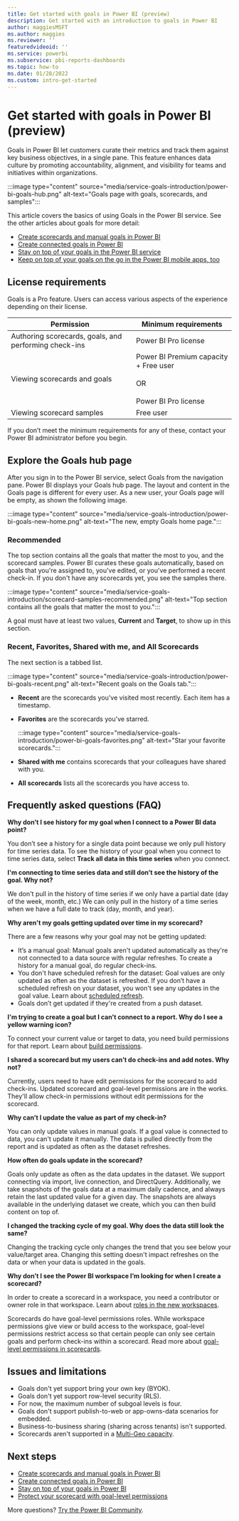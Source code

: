 ```yaml
---
title: Get started with goals in Power BI (preview)
description: Get started with an introduction to goals in Power BI
author: maggiesMSFT
ms.author: maggies
ms.reviewer: ''
featuredvideoid: ''
ms.service: powerbi
ms.subservice: pbi-reports-dashboards
ms.topic: how-to
ms.date: 01/28/2022
ms.custom: intro-get-started
---
```

# Get started with goals in Power BI (preview)

Goals in Power BI let customers curate their metrics and track them against key business objectives, in a single pane. This feature enhances data culture by promoting accountability, alignment, and visibility for teams and initiatives within organizations.

:::image type="content" source="media/service-goals-introduction/power-bi-goals-hub.png" alt-text="Goals page with goals, scorecards, and samples":::

This article covers the basics of using Goals in the Power BI service. See the other articles about goals for more detail:

- [Create scorecards and manual goals in Power BI](service-goals-create.md)
- [Create connected goals in Power BI](service-goals-create-connected.md)
- [Stay on top of your goals in the Power BI service](service-goals-check-in.md)
- [Keep on top of your goals on the go in the Power BI mobile apps, too](../consumer/mobile/mobile-apps-goals.md)

## License requirements 

Goals is a Pro feature. Users can access various aspects of the experience depending on their license. 

|Permission  |Minimum requirements  |
|---------|---------|
|Authoring scorecards, goals, and performing check-ins | Power BI Pro license |
|Viewing scorecards and goals  | Power BI Premium capacity + Free user <br><br>OR <br><br>Power BI Pro license |
|Viewing scorecard samples   |  Free user |

If you don’t meet the minimum requirements for any of these, contact your Power BI administrator before you begin.  

## Explore the Goals hub page 

After you sign in to the Power BI service, select Goals from the navigation pane. Power BI displays your Goals hub page. The layout and content in the Goals page is different for every user. As a new user, your Goals page will be empty, as shown the following image.

:::image type="content" source="media/service-goals-introduction/power-bi-goals-new-home.png" alt-text="The new, empty Goals home page.":::

### Recommended

The top section contains all the goals that matter the most to you, and the scorecard samples. Power BI curates these goals automatically, based on goals that you're assigned to, you've edited, or you've performed a recent check-in. If you don't have any scorecards yet, you see the samples there.

:::image type="content" source="media/service-goals-introduction/scorecard-samples-recommended.png" alt-text="Top section contains all the goals that matter the most to you.":::

A goal must have at least two values, **Current** and **Target**, to show up in this section. 

### Recent, Favorites, Shared with me, and All Scorecards 

The next section is a tabbed list. 

:::image type="content" source="media/service-goals-introduction/power-bi-goals-recent.png" alt-text="Recent goals on the Goals tab.":::

- **Recent** are the scorecards you've visited most recently. Each item has a timestamp. 
- **Favorites** are the scorecards you've starred.

    :::image type="content" source="media/service-goals-introduction/power-bi-goals-favorites.png" alt-text="Star your favorite scorecards.":::

- **Shared with me** contains scorecards that your colleagues have shared with you. 
- **All scorecards** lists all the scorecards you have access to. 


## Frequently asked questions (FAQ)


**Why don’t I see history for my goal when I connect to a Power BI data point?**

You don’t see a history for a single data point because we only pull history for time series data. To see the history of your goal when you connect to time series data, select **Track all data in this time series** when you connect. 


**I'm connecting to time series data and still don’t see the history of the goal. Why not?**

We don't pull in the history of time series if we only have a partial date (day of the week, month, etc.) We can only pull in the history of a time series when we have a full date to track (day, month, and year).  

**Why aren't my goals getting updated over time in my scorecard?**

There are a few reasons why your goal may not be getting updated:

- It’s a manual goal: Manual goals aren't updated automatically as they're not connected to a data source with regular refreshes.  To create a history for a manual goal, do regular check-ins.
- You don't have scheduled refresh for the dataset: Goal values are only updated as often as the dataset is refreshed.  If you don’t have a scheduled refresh on your dataset, you won't see any updates in the goal value. Learn about [scheduled refresh](../connect-data/refresh-scheduled-refresh.md).
- Goals don’t get updated if they're created from a push dataset. 

**I'm trying to create a goal but I can’t connect to a report. Why do I see a yellow warning icon?**

To connect your current value or target to data, you need build permissions for that report. Learn about [build permissions](../connect-data/service-datasets-build-permissions.md). 

**I shared a scorecard but my users can’t do check-ins and add notes. Why not?**

Currently, users need to have edit permissions for the scorecard to add check-ins. Updated scorecard and goal-level permissions are in the works. They'll allow check-in permissions without edit permissions for the scorecard.  

**Why can’t I update the value as part of my check-in?**

You can only update values in manual goals.  If a goal value is connected to data, you can't update it manually. The data is pulled directly from the report and is updated as often as the dataset refreshes.

**How often do goals update in the scorecard?**

Goals only update as often as the data updates in the dataset.  We support connecting via import, live connection, and DirectQuery.  Additionally, we take snapshots of the goals data at a maximum daily cadence, and always retain the last updated value for a given day. The snapshots are always available in the underlying dataset we create, which you can then build content on top of. 

**I changed the tracking cycle of my goal. Why does the data still look the same?**

Changing the tracking cycle only changes the trend that you see below your value/target area.  Changing this setting doesn't impact refreshes on the data or when your data is updated in the goals.

**Why don’t I see the Power BI workspace I’m looking for when I create a scorecard?**

In order to create a scorecard in a workspace, you need a contributor or owner role in that workspace. Learn about [roles in the new workspaces](../collaborate-share/service-roles-new-workspaces.md). 

Scorecards do have goal-level permissions roles. While workspace permissions give view or build access to the workspace, goal-level permissions restrict access so that certain people can only see certain goals and perform check-ins within a scorecard. Read more about [goal-level permissions in scorecards](service-goals-set-permissions.md).

## Issues and limitations 
  
- Goals don't yet support bring your own key (BYOK). 
- Goals don't yet support row-level security (RLS). 
- For now, the maximum number of subgoal levels is four.
- Goals don't support publish-to-web or app-owns-data scenarios for embedded.
- Business-to-business sharing (sharing across tenants) isn't supported.
- Scorecards aren't supported in a [Multi-Geo capacity](../admin/service-admin-premium-multi-geo.md). 


## Next steps

- [Create scorecards and manual goals in Power BI](service-goals-create.md)
- [Create connected goals in Power BI](service-goals-create-connected.md)
- [Stay on top of your goals in Power BI](service-goals-check-in.md)
- [Protect your scorecard with goal-level permissions](service-goals-set-permissions.md)

More questions? [Try the Power BI Community](https://community.powerbi.com/).

